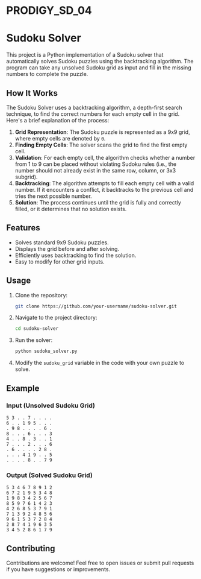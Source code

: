 # PRODIGY_SD_04
# Sudoku Solver

This project is a Python implementation of a Sudoku solver that automatically solves Sudoku puzzles using the backtracking algorithm. The program can take any unsolved Sudoku grid as input and fill in the missing numbers to complete the puzzle.

## How It Works

The Sudoku Solver uses a backtracking algorithm, a depth-first search technique, to find the correct numbers for each empty cell in the grid. Here's a brief explanation of the process:

1. **Grid Representation**: The Sudoku puzzle is represented as a 9x9 grid, where empty cells are denoted by `0`.
2. **Finding Empty Cells**: The solver scans the grid to find the first empty cell.
3. **Validation**: For each empty cell, the algorithm checks whether a number from 1 to 9 can be placed without violating Sudoku rules (i.e., the number should not already exist in the same row, column, or 3x3 subgrid).
4. **Backtracking**: The algorithm attempts to fill each empty cell with a valid number. If it encounters a conflict, it backtracks to the previous cell and tries the next possible number.
5. **Solution**: The process continues until the grid is fully and correctly filled, or it determines that no solution exists.

## Features

- Solves standard 9x9 Sudoku puzzles.
- Displays the grid before and after solving.
- Efficiently uses backtracking to find the solution.
- Easy to modify for other grid inputs.

## Usage

1. Clone the repository:

   ```bash
   git clone https://github.com/your-username/sudoku-solver.git
   ```

2. Navigate to the project directory:

   ```bash
   cd sudoku-solver
   ```

3. Run the solver:

   ```bash
   python sudoku_solver.py
   ```

4. Modify the `sudoku_grid` variable in the code with your own puzzle to solve.

## Example

### Input (Unsolved Sudoku Grid)

```plaintext
5 3 . . 7 . . . .
6 . . 1 9 5 . . .
. 9 8 . . . . 6 .
8 . . . 6 . . . 3
4 . . 8 . 3 . . 1
7 . . . 2 . . . 6
. 6 . . . . 2 8 .
. . . 4 1 9 . . 5
. . . . 8 . . 7 9
```

### Output (Solved Sudoku Grid)

```plaintext
5 3 4 6 7 8 9 1 2
6 7 2 1 9 5 3 4 8
1 9 8 3 4 2 5 6 7
8 5 9 7 6 1 4 2 3
4 2 6 8 5 3 7 9 1
7 1 3 9 2 4 8 5 6
9 6 1 5 3 7 2 8 4
2 8 7 4 1 9 6 3 5
3 4 5 2 8 6 1 7 9
```

## Contributing

Contributions are welcome! Feel free to open issues or submit pull requests if you have suggestions or improvements.

